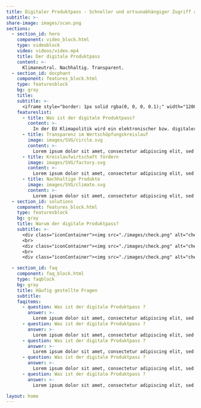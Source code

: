 ```yaml
---
title: Digitaler Produktpass - Schneller und ortsunabhängiger Zugriff auf spezifische Produktinformationen.
subtitle: >-
share-image: images/scan.png
sections:
  - section_id: hero
    component: video_block.html
    type: videoblock
    video: videos/video.mp4
    title: Der digitale Produktpass
    content: >-
      Klimaneutral. Nachhaltig. Transparent.
  - section_id: docphant
    component: features_block.html
    type: featuresblock
    bg: gray
    title:
    subtitle: >-
      <iframe style="border: 1px solid rgba(0, 0, 0, 0.1);" width="1200" height="800" src="https://www.figma.com/embed?embed_host=share&url=https%3A%2F%2Fwww.figma.com%2Fproto%2FSLpuqEimLoUkm7ko6tVIuh%2FDigitaler-Produktpass%3Fnode-id%3D359%253A688%26scaling%3Dscale-down%26page-id%3D15%253A11%26starting-point-node-id%3D18%253A0" allowfullscreen></iframe>
    featureslist:
      - title: Was ist der digitale Produktpass?
        content: >-
          In der EU Klimapolitik wird ein elektronischer bzw. digitaler Produktpass als wesentliches Instrument für eine klimaschonende und ressourceneffiziente Wirtschaft genannt. Dieser soll u.a. Informationen über Herkunft, Zusammensetzung, Reparatur- und Demontagemöglichkeiten ines Produktes sowie über die Handhabung am Ende seiner Lebensdauer liefern.
      - title: Transparenz im Wertschöpfungskreislauf
        image: images/SVG/circle.svg
        content: >-
          Lorem ipsum dolor sit amet, consectetur adipiscing elit, sed do eiusmod tempor incididunt ut labore et dolore magna aliqua. Ut enim ad minim veniam, quis nostrud exercitation ullamco laboris nisi ut aliquip ex ea commodo consequat. Duis aute irure dolor in reprehenderit in voluptate velit esse cillum dolore eu fugiat nulla pariatur. Excepteur sint occaecat cupidatat non proident, sunt in culpa qui officia deserunt mollit anim id est laborum.
      - title: Kreislaufwirtschaft fördern
        image: images/SVG/factory.svg
        content: >-
          Lorem ipsum dolor sit amet, consectetur adipiscing elit, sed do eiusmod tempor incididunt ut labore et dolore magna aliqua. Ut enim ad minim veniam, quis nostrud exercitation ullamco laboris nisi ut aliquip ex ea commodo consequat. Duis aute irure dolor in reprehenderit in voluptate velit esse cillum dolore eu fugiat nulla pariatur. Excepteur sint occaecat cupidatat non proident, sunt in culpa qui officia deserunt mollit anim id est laborum.
      - title: Nachhaltige Produkte
        image: images/SVG/climate.svg
        content: >-
          Lorem ipsum dolor sit amet, consectetur adipiscing elit, sed do eiusmod tempor incididunt ut labore et dolore magna aliqua. Ut enim ad minim veniam, quis nostrud exercitation ullamco laboris nisi ut aliquip ex ea commodo consequat. Duis aute irure dolor in reprehenderit in voluptate velit esse cillum dolore eu fugiat nulla pariatur. Excepteur sint occaecat cupidatat non proident, sunt in culpa qui officia deserunt mollit anim id est laborum.
  - section_id: solutions
    component: features_block.html
    type: featuresblock
    bg: gray
    title: Warum der digitale Produktpass?
    subtitle: >-
      <div class="iconContainer"><img src="./images/check.png" alt="check" width="40" height="40"> Lorem ipsum dolor sit amet, consectetur adipiscing elit, sed do eiusmod tempor incididunt ut labore et dolore magna aliqua. Ut enim ad minim veniam, quis nostrud exercitation ullamco laboris nisi ut aliquip ex ea commodo consequat. </br></div>
      <br>
      <div class="iconContainer"><img src="./images/check.png" alt="check" width="40" height="40"> Lorem ipsum dolor sit amet, consectetur adipiscing elit, sed do eiusmod tempor incididunt ut labore et dolore magna aliqua. Ut enim ad minim veniam, quis nostrud exercitation ullamco laboris nisi ut aliquip ex ea commodo consequat.</br></div>
      <br>
      <div class="iconContainer"><img src="./images/check.png" alt="check" width="40" height="40"> Lorem ipsum dolor sit amet, consectetur adipiscing elit, sed do eiusmod tempor incididunt ut labore et dolore magna aliqua. Ut enim ad minim veniam, quis nostrud exercitation ullamco laboris nisi ut aliquip ex ea commodo consequat.</br></div>

  - section_id: faq
    component: faq_block.html
    type: faqblock
    bg: gray
    title: Häufig gestellte Fragen
    subtitle:
    faqitems:
      - question: Was ist der digitale Produktpass ?
        answer: >-
          Lorem ipsum dolor sit amet, consectetur adipiscing elit, sed do eiusmod tempor incididunt ut labore et dolore magna aliqua. Ut enim ad minim veniam, quis nostrud exercitation ullamco laboris nisi ut aliquip ex ea commodo consequat.
      - question: Was ist der digitale Produktpass ?
        answer: >-
          Lorem ipsum dolor sit amet, consectetur adipiscing elit, sed do eiusmod tempor incididunt ut labore et dolore magna aliqua. Ut enim ad minim veniam, quis nostrud exercitation ullamco laboris nisi ut aliquip ex ea commodo consequat.
      - question: Was ist der digitale Produktpass ?
        answer: >-
          Lorem ipsum dolor sit amet, consectetur adipiscing elit, sed do eiusmod tempor incididunt ut labore et dolore magna aliqua. Ut enim ad minim veniam, quis nostrud exercitation ullamco laboris nisi ut aliquip ex ea commodo consequat.
      - question: Was ist der digitale Produktpass ?
        answer: >-
          Lorem ipsum dolor sit amet, consectetur adipiscing elit, sed do eiusmod tempor incididunt ut labore et dolore magna aliqua. Ut enim ad minim veniam, quis nostrud exercitation ullamco laboris nisi ut aliquip ex ea commodo consequat.
      - question: Was ist der digitale Produktpass ?
        answer: >-
          Lorem ipsum dolor sit amet, consectetur adipiscing elit, sed do eiusmod tempor incididunt ut labore et dolore magna aliqua. Ut enim ad minim veniam, quis nostrud exercitation ullamco laboris nisi ut aliquip ex ea commodo consequat.

layout: home
---
```

